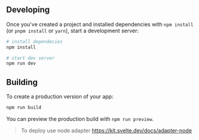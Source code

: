 
## Developing

Once you've created a project and installed dependencies with `npm install` (or `pnpm install` or `yarn`), start a development server:

```bash
# install dependecies
npm install

# start dev server
npm run dev
```

## Building

To create a production version of your app:

```bash
npm run build
```

You can preview the production build with `npm run preview`.

> To deploy use node adapter https://kit.svelte.dev/docs/adapter-node
